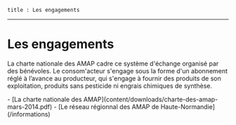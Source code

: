 	title : Les engagements
---

# Les engagements

La charte nationale des AMAP cadre ce système d'échange organisé par des bénévoles. Le consom'acteur s'engage sous la forme d'un abonnement réglé à l’avance au producteur, qui s'engage à fournir des produits de son exploitation, produits sans pesticide ni engrais chimiques de synthèse.

<nav markdown=1>
 - [La charte nationale des AMAP](content/downloads/charte-des-amap-mars-2014.pdf)
 - [Le réseau régionnal des AMAP de Haute-Normandie](/informations)
</nav>